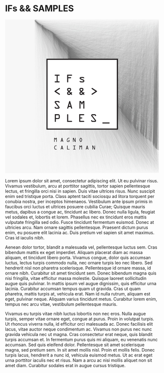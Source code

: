 # IFs && SAMPLES

![](./img/capa_alta.jpg)

Lorem ipsum dolor sit amet, consectetur adipiscing elit. Ut eu pulvinar risus. Vivamus vestibulum, arcu at porttitor sagittis, tortor sapien pellentesque lectus, et fringilla orci nisi in sapien. Duis vitae ultrices risus. Nunc suscipit enim sed tristique porta. Class aptent taciti sociosqu ad litora torquent per conubia nostra, per inceptos himenaeos. Vestibulum ante ipsum primis in faucibus orci luctus et ultrices posuere cubilia Curae; Quisque mauris metus, dapibus a congue ac, tincidunt ac libero. Donec nulla ligula, feugiat vel sodales et, lobortis et lorem. Phasellus nec ex tincidunt eros mattis vulputate fringilla sed odio. Fusce tincidunt fermentum euismod. Donec at ultricies arcu. Nam ornare sagittis pellentesque. Praesent dictum purus enim, eu posuere elit lacinia ac. Duis pretium vel sapien sit amet maximus. Cras id iaculis nibh.

Aenean dolor tortor, blandit a malesuada vel, pellentesque luctus sem. Cras bibendum mattis ex eget imperdiet. Aliquam placerat diam ac massa aliquam, et tincidunt libero porta. Vivamus congue, dolor quis accumsan luctus, lectus turpis commodo nulla, nec ornare turpis leo nec libero. Sed hendrerit nisl non pharetra scelerisque. Pellentesque id ornare massa, id ornare nibh. Curabitur sit amet tincidunt sem. Donec bibendum magna quis nisi fringilla, vitae efficitur massa molestie. Quisque laoreet sollicitudin augue quis pulvinar. In mattis ipsum vel augue dignissim, quis efficitur urna lacinia. Curabitur accumsan tempus quam ut gravida. Cras ut quam pharetra, mattis turpis at, vehicula erat. Nam id nulla rutrum, aliquam est eget, pulvinar neque. Aliquam varius tincidunt metus. Curabitur lorem enim, tempus nec arcu vitae, vestibulum pellentesque mauris.

Vivamus eu turpis vitae nibh luctus lobortis non nec eros. Nulla augue turpis, semper vitae ornare eget, congue at purus. Proin in volutpat turpis. Ut rhoncus viverra nulla, id efficitur orci malesuada ac. Donec facilisis elit lacus, vitae auctor neque condimentum ac. Vivamus non purus nec nunc gravida vehicula nec ut magna. Cras consectetur erat neque, quis blandit turpis accumsan et. In fermentum purus quis mi aliquam, eu venenatis nunc accumsan. Sed quis eleifend dolor. Pellentesque sit amet scelerisque magna, sed pretium sem. In sit amet mollis nisl. Proin et mollis felis. Donec turpis lacus, hendrerit a nunc id, vehicula euismod metus. Ut ac erat eget urna porttitor iaculis nec et risus. Nam a arcu ac nisi mollis aliquet non sit amet diam. Curabitur sodales erat in augue cursus tristique.

